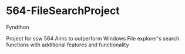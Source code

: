 # 564-FileSearchProject

Fyndthon


Project for ssw 564
Aims to outperform Windows File explorer's search functions with additional features and functionality
